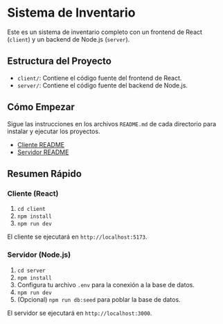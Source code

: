 # Sistema de Inventario

Este es un sistema de inventario completo con un frontend de React (`client`) y un backend de Node.js (`server`).

## Estructura del Proyecto

-   `client/`: Contiene el código fuente del frontend de React.
-   `server/`: Contiene el código fuente del backend de Node.js.

## Cómo Empezar

Sigue las instrucciones en los archivos `README.md` de cada directorio para instalar y ejecutar los proyectos.

-   [Cliente README](./client/README.md)
-   [Servidor README](./server/README.md)

## Resumen Rápido

### Cliente (React)

1.  `cd client`
2.  `npm install`
3.  `npm run dev`

El cliente se ejecutará en `http://localhost:5173`.

### Servidor (Node.js)

1.  `cd server`
2.  `npm install`
3.  Configura tu archivo `.env` para la conexión a la base de datos.
4.  `npm run dev`
5.  (Opcional) `npm run db:seed` para poblar la base de datos.

El servidor se ejecutará en `http://localhost:3000`.
